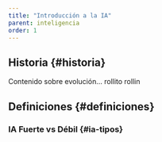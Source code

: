 ```yaml
---
title: "Introducción a la IA"
parent: inteligencia
order: 1
---
```


## Historia {#historia}
Contenido sobre evolución...
rollito rollin

## Definiciones {#definiciones}
### IA Fuerte vs Débil {#ia-tipos}
